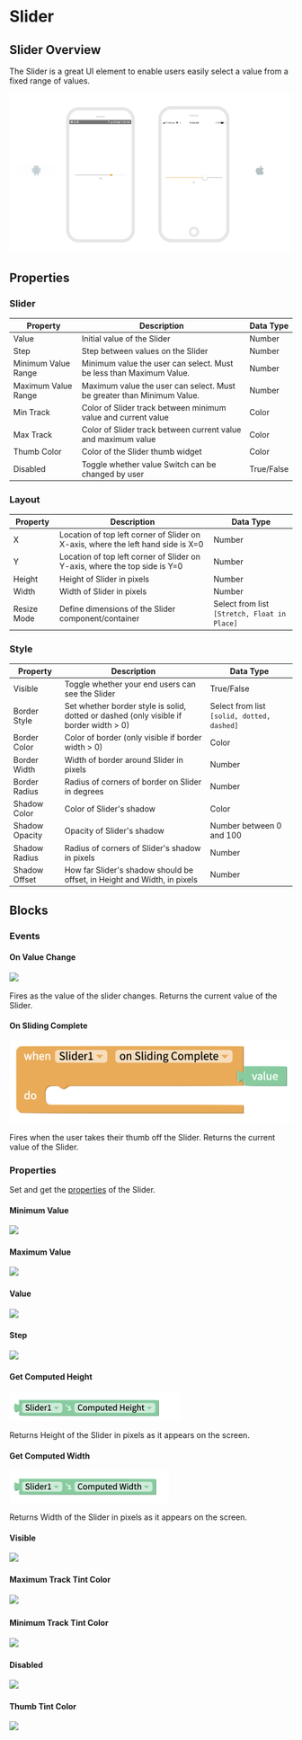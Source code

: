 # Slider

## Slider Overview

The Slider is a great UI element to enable users easily select a value from a fixed range of values.

![](.gitbook/assets/slider-fig-2.png)

## Properties

### Slider

| Property            | Description                                                            | Data Type  |
| ------------------- | ---------------------------------------------------------------------- | ---------- |
| Value               | Initial value of the Slider                                            | Number     |
| Step                | Step between values on the Slider                                      | Number     |
| Minimum Value Range | Minimum value the user can select. Must be less than Maximum Value.    | Number     |
| Maximum Value Range | Maximum value the user can select. Must be greater than Minimum Value. | Number     |
| Min Track           | Color of Slider track between minimum value and current value          | Color      |
| Max Track           | Color of Slider track between current value and maximum value          | Color      |
| Thumb Color         | Color of the Slider thumb widget                                       | Color      |
| Disabled            | Toggle whether value Switch can be changed by user                     | True/False |

### Layout

| Property    | Description                                                                      | Data Type                                    |
| ----------- | -------------------------------------------------------------------------------- | -------------------------------------------- |
| X           | Location of top left corner of Slider on X-axis, where the left hand side is X=0 | Number                                       |
| Y           | Location of top left corner of Slider on Y-axis, where the top side is Y=0       | Number                                       |
| Height      | Height of Slider in pixels                                                       | Number                                       |
| Width       | Width of Slider in pixels                                                        | Number                                       |
| Resize Mode | Define dimensions of the Slider component/container                              | Select from list `[Stretch, Float in Place]` |

### **Style**

| Property       | Description                                                                             | Data Type                                  |
| -------------- | --------------------------------------------------------------------------------------- | ------------------------------------------ |
| Visible        | Toggle whether your end users can see the Slider                                        | True/False                                 |
| Border Style   | Set whether border style is solid, dotted or dashed  (only visible if border width > 0) | Select from list `[solid, dotted, dashed]` |
| Border Color   | Color of border (only visible if border width > 0)                                      | Color                                      |
| Border Width   | Width of border around Slider in pixels                                                 | Number                                     |
| Border Radius  | Radius of corners of border on Slider in degrees                                        | Number                                     |
| Shadow Color   | Color of Slider's shadow                                                                | Color                                      |
| Shadow Opacity | Opacity of Slider's shadow                                                              | Number between 0 and 100                   |
| Shadow Radius  | Radius of corners of Slider's shadow in pixels                                          | Number                                     |
| Shadow Offset  | How far Slider's shadow should be offset, in Height and Width, in pixels                | Number                                     |

## Blocks

### Events&#x20;

#### On Value Change

![](.gitbook/assets/slider\_change.png)

Fires as the value of the slider changes. Returns the current value of the Slider.

#### On Sliding Complete

![](.gitbook/assets/screen-shot-2021-08-24-at-3.15.58-pm.png)

Fires when the user takes their thumb off the Slider. Returns the current value of the Slider.

### Properties

Set and get the [properties](slider.md#properties) of the Slider.

#### Minimum Value

![](.gitbook/assets/min\_value.png)

#### Maximum Value

![](.gitbook/assets/max\_value.png)

#### Value&#x20;

![](<.gitbook/assets/value (1).png>)

#### Step&#x20;

![](.gitbook/assets/step.png)

#### Get Computed Height&#x20;

![](<.gitbook/assets/height (9).png>)

Returns Height of the Slider in pixels as it appears on the screen.

#### Get Computed Width

![](<.gitbook/assets/width (11).png>)

Returns Width of the Slider in pixels as it appears on the screen.

#### Visible&#x20;

![](<.gitbook/assets/visible (11).png>)

#### Maximum Track Tint Color

![](.gitbook/assets/max\_track\_tint\_color.png)

###

#### Minimum Track Tint Color&#x20;

![](.gitbook/assets/min\_track\_tint\_color.png)

#### Disabled

![](<.gitbook/assets/disabled (2).png>)

#### Thumb Tint Color&#x20;

![](<.gitbook/assets/thumb\_tint\_color (2).png>)
